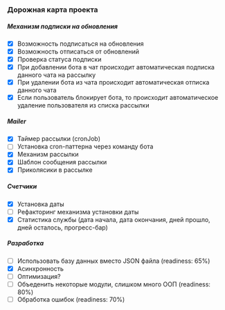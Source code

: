 ### Дорожная карта проекта

##### Механизм подписки на обновления

- [x] Возможность подписаться на обновления
- [x] Возможность отписаться от обновлений
- [x] Проверка статуса подписки
- [x] При добавлении бота в чат происходит автоматическая подписка данного чата на рассылку
- [x] При удалении бота из чата происходит автоматическая отписка данного чата
- [x] Если пользователь блокирует бота, то происходит автоматическое удаление пользователя из списка рассылки

##### Mailer

- [x] Таймер рассылки (cronJob)
- [ ] Установка cron-паттерна через команду бота
- [x] Механизм рассылки
- [x] Шаблон сообщения рассылки
- [x] Приколясики в рассылке

##### Счетчики

- [x] Установка даты
- [ ] Рефакторинг механизма установки даты
- [x] Статистика службы (дата начала, дата окончания, дней прошло, дней осталось, прогресс-бар)

##### Разработка

- [ ] Использовать базу данных вместо JSON файла (readiness: 65%)
- [x] Асинхронность
- [ ] Оптимизация?
- [ ] Объеденить некоторые модули, слишком много ООП (readiness: 80%)
- [ ] Обработка ошибок (readiness: 70%)